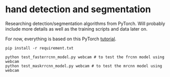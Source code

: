 <h1>hand detection and segmentation</h1>

Researching detection/segmentation algorithms from PyTorch. 
Will probably include more details as well as the training scripts and data later on.

For now, everything is based on this PyTorch [tutorial](https://pytorch.org/tutorials/intermediate/torchvision_tutorial.html).

```shell script
pip install -r requirement.txt

python test_fasterrcnn_model.py webcam # to test the frcnn model using webcam
python test_maskrrcnn_model.py webcam # to test the mrcnn model using webcam
```
